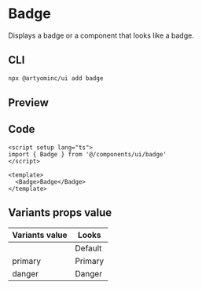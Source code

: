 # Badge

Displays a badge or a component that looks like a badge.

## CLI

```sh
npx @artyominc/ui add badge
```

## Preview

<ClientOnly>
  <ExampleOfBadge />
</ClientOnly>

## Code

```vue
<script setup lang="ts">
import { Badge } from '@/components/ui/badge'
</script>

<template>
  <Badge>Badge</Badge>
</template>
```

## Variants props value

| Variants value | Looks                                                             |
| -------------- | ----------------------------------------------------------------- |
|                | <ClientOnly><Badge>Default</Badge></ClientOnly>                   |
| primary        | <ClientOnly><Badge variant="primary">Primary</Badge></ClientOnly> |
| danger         | <ClientOnly><Badge variant="danger">Danger</Badge></ClientOnly>   |

